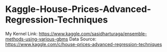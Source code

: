 # Kaggle-House-Prices-Advanced-Regression-Techniques

My Kernel Link: https://www.kaggle.com/sasidharturaga/ensemble-methods-using-various-gbms
Data Source: https://www.kaggle.com/c/house-prices-advanced-regression-techniques
